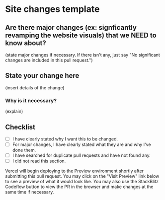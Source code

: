 # Site changes template
<!-- Use this template if changing the site. DO NOT DELETE ABOVE-->

## Are there major changes (ex: signficantly revamping the website visuals) that we NEED to know about?

(state major changes if necessary. If there isn't any, just say "No significant changes are included in this pull request.")

## State your change here

(insert details of the change)

### Why is it necessary?

(explain)

## Checklist

- [ ] I have clearly stated why I want this to be changed.
- [ ] For major changes, I have clearly stated what they are and why I've done them.
- [ ] I have searched for duplicate pull requests and have not found any.
- [ ] I did not read this section.

Vercel will begin deploying to the Preview environment shortly after submitting this pull request. You may click on the "Visit Preview" link below to see a preview of what it would look like.
You may also use the StackBlitz Codeflow button to view the PR in the browser and make changes at the same time if necessary.
